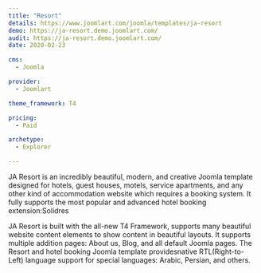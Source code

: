 ```yaml
---
title: "Resort"
details: https://www.joomlart.com/joomla/templates/ja-resort
demo: https://ja-resort.demo.joomlart.com/
audit: https://ja-resort.demo.joomlart.com/
date: 2020-02-23

cms: 
  - Joomla

provider:
  - Joomlart

theme_framework: T4

pricing:
  - Paid

archetype:
  - Explorer

---
```


JA Resort is an incredibly beautiful, modern, and creative Joomla template designed for hotels, guest houses, motels, service apartments, and any other kind of accommodation website which requires a booking system. It fully supports the most popular and advanced hotel booking extension:Solidres

JA Resort is built with the all-new T4 Framework, supports many beautiful website content elements to show content in beautiful layouts. It supports multiple addition pages: About us, Blog, and all default Joomla pages. The Resort and hotel booking Joomla template providesnative RTL(Right-to-Left) language support for special languages: Arabic, Persian, and others.
